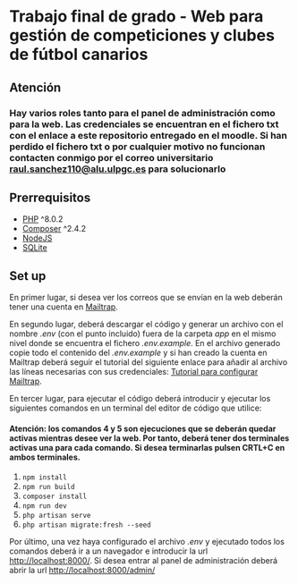 # Trabajo final de grado - Web para gestión de competiciones y clubes de fútbol canarios #

## Atención
### Hay varios roles tanto para el panel de administración como para la web. Las credenciales se encuentran en el fichero txt con el enlace a este repositorio entregado en el moodle. Si han perdido el fichero txt o por cualquier motivo no funcionan contacten conmigo por el correo universitario raul.sanchez110@alu.ulpgc.es para solucionarlo ###

## Prerrequisitos
* [PHP](https://www.php.net/downloads) ^8.0.2
* [Composer](https://desarrolloweb.com/articulos/como-instalar-composer.html) ^2.4.2
* [NodeJS](https://nodejs.org/en/download)
* [SQLite](https://www.sqlite.org/download.html)

## Set up
En primer lugar, si desea ver los correos que se envían en la web deberán tener una cuenta en [Mailtrap](https://mailtrap.io/). 

En segundo lugar, deberá descargar el código y generar un archivo con el nombre *.env* (con el punto incluido) fuera de la carpeta *app* en el mismo nivel donde se encuentra el fichero *.env.example*. En el archivo generado copie todo el contenido del *.env.example* y si han creado la cuenta en Mailtrap deberá seguir el tutorial del siguiente enlace para añadir al archivo las líneas necesarias con sus credenciales:  [Tutorial para configurar Mailtrap](https://styde.net/como-enviar-emails-de-prueba-con-mailtrap-io-en-laravel/).

En tercer lugar, para ejecutar el código deberá introducir y ejecutar los siguientes comandos en un terminal del editor de código que utilice:

#### Atención: los comandos 4 y 5 son ejecuciones que se deberán quedar activas mientras desee ver la web. Por tanto, deberá tener dos terminales activas una para cada comando. Si desea terminarlas pulsen CRTL+C en ambos terminales. ####

1. ```npm install```
2. ```npm run build```
3. ```composer install```
4. ```npm run dev```
5. ```php artisan serve```
6. ```php artisan migrate:fresh --seed```

Por último, una vez haya configurado el archivo *.env* y ejecutado todos los comandos deberá ir a un navegador e introducir la url <http://localhost:8000/>. Si desea entrar al panel de administración deberá abrir la url <http://localhost:8000/admin/>
